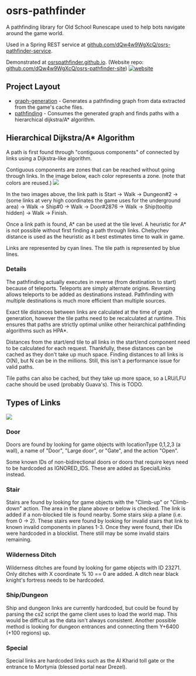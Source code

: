 # osrs-pathfinder

A pathfinding library for Old School Runescape used to help bots navigate around the game world.  

Used in a Spring REST service at [github.com/dQw4w9WgXcQ/osrs-pathfinder-service](https://github.com/dQw4w9WgXcQ/osrs-pathfinder-service).  

Demonstrated at [osrspathfinder.github.io](https://osrspathfinder.github.io/). (Website repo: [github.com/dQw4w9WgXcQ/osrs-pathfinder-site](https://github.com/dQw4w9WgXcQ/osrs-pathfinder-site))
[![website](https://i.imgur.com/sk5XPSt.png)](https://osrspathfinder.github.io/)

## Project Layout
- [graph-generation](graph-generation/src/main/java/github/dqw4w9wgxcq/pathfinder/graphgeneration) - Generates a pathfinding graph from data extracted from the game's cache files.  
- [pathfinding](runelite-api/src/main/java/net/runelite/api) - Consumes the generated graph and finds paths with a hierarchical dijkstra/A* algorithm.


## Hierarchical Dijkstra/A* Algorithm
A path is first found through "contiguous components" of connected by links using a Dijkstra-like algorithm.

Contiguous components are zones that can be reached without going through links.  In the image below, each color represents a zone.  (note that colors are reused.)
![](https://i.imgur.com/MaD51oN.png)

In the two images above, the link path is Start -> Walk -> Dungeon#2 -> (some links at very high coordinates the game uses for the underground area) -> Walk -> Ship#0 -> Walk -> Door#2876 -> Walk -> Ship(tooltip hidden) -> Walk -> Finish.

Once a link path is found, A* can be used at the tile level.  A heuristic for A* is not possible without first finding a path through links.  Chebychev distance is used as the heuristic as it best estimates time to walk in game.  

Links are represented by cyan lines.  The tile path is represented by blue lines.  

### Details

The pathfinding actually executes in reverse (from destination to start) because of teleports.  Teleports are simply alternate origins.  Reversing allows teleports to be added as destinations instead.  Pathfinding with multiple destinations is much more efficient than multiple sources.  

Exact tile distances between links are calculated at the time of graph generation, however the tile paths need to be recalculated at runtime.  This ensures that paths are strictly optimal unlike other heirarchical pathfinding algorithms such as HPA*.

Distances from the start/end tile to all links in the start/end component need to be calculated for each request.  Thankfully, these distances can be cached as they don't take up much space.  Finding distances to all links is O(N), but N can be in the millions.  Still, this isn't a performance issue for valid paths.    

Tile paths can also be cached, but they take up more space, so a LRU/LFU cache should be used (probably Guava's).  This is TODO.  

## Types of Links

![](https://i.imgur.com/k7bTfWe.png)

### Door
Doors are found by looking for game objects with locationType 0,1,2,3 (a wall), a name of "Door", "Large door", or "Gate", and  the action "Open".  

Some known IDs of non-bidirectional doors or doors that require keys need to be hardcoded as IGNORED_IDS.  These are added as SpecialLinks instead.  
### Stair
Stairs are found by looking for game objects with the "Climb-up" or "Climb-down" action.  The area in the plane above or below is checked.  The link is added if a non-blocked tile is found nearby.  Some stairs skip a plane (i.e. from 0 -> 2).  These stairs were found by looking for invalid stairs that link to known invalid components in planes 1-3.  Once they were found, their IDs were hardcoded in a blocklist.  There still may be some invalid stairs remaining.      

### Wilderness Ditch
Wilderness ditches are found by looking for game objects with ID 23271.  Only ditches with X coordinate % 10 == 0 are added.  A ditch near black knight's fortress needs to be hardcoded.  

### Ship/Dungeon
Ship and dungeon links are currently hardcoded, but could be found by parsing the cs2 script the game client uses to load the world map.  This would be difficult as the data isn't always consistent.  Another possible method is looking for dungeon entrances and connecting them Y+6400 (+100 regions) up.  
### Special
Special links are hardcoded links such as the Al Kharid toll gate or the entrance to Mortynia (blessed portal near Drezel).  